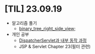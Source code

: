 # [TIL] 23.09.19

* 알고리즘 풀기
  * [binary_tree_right_side_view;](../java_algorithm/leetcode/src/binary_tree_right_side_view/Solution.java)
* 개인 공부
  * [DispatcherServlet과 내부 동작 과정](../spring_study/dispatcher_servlet.md)
  * JSP & Servlet Chapter 23(필터 관련)
  


  